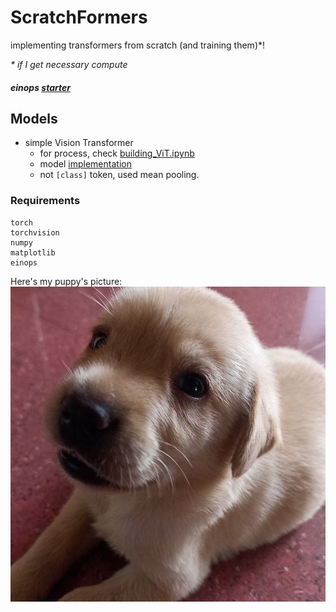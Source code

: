 # ScratchFormers

implementing transformers from scratch (and training them)*!

_* if I get necessary compute_

##### einops [starter](einops.ipynb)

## Models

- simple Vision Transformer
  - for process, check [building_ViT.ipynb](./ViT/building_ViT.ipynb)
  - model [implementation](./ViT/vit.py)
  - not `[class]` token, used mean pooling.

### Requirements
```
torch
torchvision
numpy
matplotlib
einops
```

Here's my puppy's picture:
![sumo](sumo.jpg)